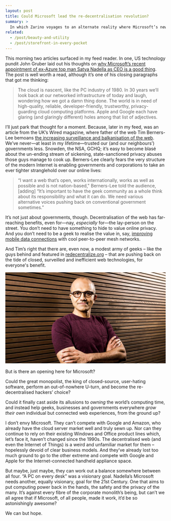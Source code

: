 ```yaml
---
layout: post
title: Could Microsoft lead the re-decentralisation revolution?
summary: >
  In which Zarino voyages to an alternate reality where Microsoft’s new CEO, Satya Nadella, steers the company to become the new giant of Open Source software and Internet-of-Things hackery.
related:
  - /post/beauty-and-utility
  - /post/storefront-in-every-pocket
---
```


This morning two articles surfaced in my feed reader. In one, US technology pundit John Gruber laid out his thoughts on [why Microsoft’s recent appointment of ex-Azure top man Satya Nadella as CEO is a good thing](http://daringfireball.net/2014/02/microsoft_past_and_future). The post is well worth a read, although it’s one of his closing paragraphs that got me thinking:

> The cloud is nascent, like the PC industry of 1980. In 30 years we’ll look back at our networked infrastructure of today and laugh, wondering how we got a damn thing done. The world is in need of high-quality, reliable, developer-friendly, trustworthy, privacy-guarding cloud computing platforms. Apple and Google each have glaring (and glaringly different) holes among that list of adjectives.

I’ll just park that thought for a moment. Because, later in my feed, was an article from the UK’s Wired magazine, where father of the web Tim Berners-Lee bemoans [the increasing surveillance and balkanisation of the web](http://www.wired.co.uk/news/archive/2014-02/06/tim-berners-lee-reclaim-the-web). We’ve never—at least in my lifetime—trusted our (and our neighbours’) governments less. Snowden, the NSA, GCHQ; it’s easy to become blasé about the un-ending stream of sickening, state-sanctioned privacy abuses those guys manage to cook up. Berners-Lee clearly fears the very structure of the modern Internet is enabling governments and corporations to take an ever tighter stranglehold over our online lives:

> “I want a web that’s open, works internationally, works as well as possible and is not nation-based," Berners-Lee told the audience, [adding] “It’s important to have the geek community as a whole think about its responsibility and what it can do. We need various alternative voices pushing back on conventional government sometimes.”

It’s not just about governments, though. Decentralisation of the web has far-reaching benefits, even for—nay, *especially* for—the lay-person on the street. You don’t need to have something to hide to value online privacy. And you don’t need to be a geek to realise the value in, say, [improving mobile data connections](http://www.servalproject.org) with cool peer-to-peer mesh networks.

And Tim’s right that there are, even now, a modest army of geeks – like the guys behind and featured in [redecentralize.org](http://redecentralize.org) – that are pushing back on the tide of closed, surveilled and inefficient web technologies, for everyone's benefit.

![Satya Nadella, Microsoft’s new CEO](/media/satya-nadella.jpg)

But is there an opening here for Microsoft?

Could the great monopolist, the king of closed-source, user-hating software, perform an out-of-nowhere U-turn, and become the re-decentralised hackers’ choice?

Could it finally cast aside its allusions to *owning* the world’s computing time, and instead help geeks, businesses and governments everywhere *grow their own* individual but connected web experiences, from the ground up?

I don’t envy Microsoft. They can’t compete with Google and Amazon, who already have the cloud server market well and truly sewn up. Nor can they continue to rely on their existing Windows and Office product lines which, let’s face it, haven’t changed since the 1990s. The decentralised web (and even the Internet of Things) is a weird and unfamiliar market for them – hopelessly devoid of clear business models. And they’ve already lost too much ground to go to the other extreme and compete with Google and Apple for the Internet-connected handheld appliance space.

But maybe, just maybe, they can work out a balance somewhere between all four. “A PC on every desk” was a visionary goal. Nadella’s Microsoft needs another, equally visionary, goal for the 21st Century. One that aims to put computing power back in the hands, the safety and the privacy of the many. It’s against every fibre of the corporate monolith’s being, but can’t we all agree that if Microsoft, of all people, made it work, it’d be so astonishingly awesome?

We can but hope.
